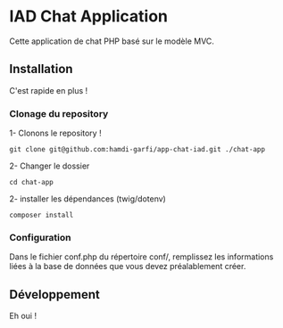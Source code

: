 # IAD Chat Application 
Cette application de chat PHP basé sur le modèle MVC.

## Installation
C'est rapide en plus !

### Clonage du repository
1- Clonons le repository !

```
git clone git@github.com:hamdi-garfi/app-chat-iad.git ./chat-app
```
2- Changer le dossier
```
cd chat-app
```

2- installer les dépendances (twig/dotenv)
```
composer install 
```
### Configuration

Dans le fichier conf.php du répertoire conf/, remplissez les informations liées à la base de données que vous devez préalablement créer.

## Développement
Eh oui !